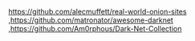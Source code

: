 https://github.com/alecmuffett/real-world-onion-sites
        ,https://github.com/matronator/awesome-darknet
        ,https://github.com/Am0rphous/Dark-Net-Collection
